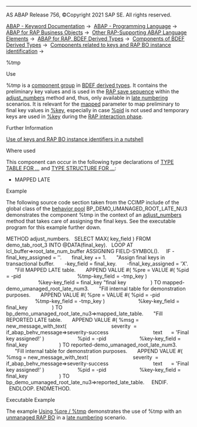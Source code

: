   

* * *

AS ABAP Release 756, ©Copyright 2021 SAP SE. All rights reserved.

[ABAP - Keyword Documentation](javascript:call_link\('abenabap.htm'\)) →  [ABAP - Programming Language](javascript:call_link\('abenabap_reference.htm'\)) →  [ABAP for RAP Business Objects](javascript:call_link\('abenabap_for_rap_bos.htm'\)) →  [Other RAP-Supporting ABAP Language Elements](javascript:call_link\('abenabap_rap_other.htm'\)) →  [ABAP for RAP, BDEF Derived Types](javascript:call_link\('abenrpm_derived_types.htm'\)) →  [Components of BDEF Derived Types](javascript:call_link\('abapderived_types_comp.htm'\)) →  [Components related to keys and RAP BO instance identification](javascript:call_link\('abapderived_types_keys_id.htm'\)) → 

%tmp

Use

%tmp is a [component group](javascript:call_link\('abencomponent_group_glosry.htm'\) "Glossary Entry") in [BDEF derived types](javascript:call_link\('abenrap_derived_type_glosry.htm'\) "Glossary Entry"). It contains the preliminary key values and is used in the [RAP save sequence](javascript:call_link\('abenrap_save_seq_glosry.htm'\) "Glossary Entry") within the [adjust\_numbers](javascript:call_link\('abensaver_adjust_numbers.htm'\)) method and, thus, only available in [late numbering](javascript:call_link\('abenbdl_late_numbering.htm'\)) scenarios. It is relevant for the [mapped](javascript:call_link\('abaptype_response_for.htm'\)) parameter to map preliminary to final key values in [%key](javascript:call_link\('abapderived_types_key.htm'\)), especially in case [%pid](javascript:call_link\('abapderived_types_pid.htm'\)) is not used and temporary keys are used in [%key](javascript:call_link\('abapderived_types_key.htm'\)) during the [RAP interaction phase](javascript:call_link\('abenrap_int_phase_glosry.htm'\) "Glossary Entry").

Further Information

[Use of keys and RAP BO instance identifiers in a nutshell](javascript:call_link\('abapderived_types_keys_identifiers.htm'\))

Where used

This component can occur in the following type declarations of [TYPE TABLE FOR ...](javascript:call_link\('abaptype_table_for.htm'\)) and [TYPE STRUCTURE FOR ...](javascript:call_link\('abaptype_structure_for.htm'\)):

-   MAPPED LATE

Example

The following source code section taken from the CCIMP include of the global class of the [behavior pool](javascript:call_link\('abenbehavior_pool_glosry.htm'\) "Glossary Entry") BP\_DEMO\_UMANAGED\_ROOT\_LATE\_NU3 demonstrates the component %tmp in the context of an [adjust\_numbers](javascript:call_link\('abensaver_adjust_numbers.htm'\)) method that takes care of assigning the final keys. See the executable program for this example further down.

METHOD adjust\_numbers.
  SELECT MAX( key\_field ) FROM demo\_tab\_root\_3 INTO @DATA(final\_key).
  LOOP AT lcl\_buffer=>root\_late\_num\_buffer ASSIGNING FIELD-SYMBOL(<fs>).
    IF <fs>-final\_key\_assigned = ''.
      final\_key += 1.
      "Assign final keys in transactional buffer.
      <fs>-key\_field = final\_key.
      <fs>-final\_key\_assigned = 'X'.
      "Fill MAPPED LATE table.
      APPEND VALUE #( %pre = VALUE #( %pid = <fs>-pid
                                      %tmp-key\_field = <fs>-tmp\_key )
                      %key-key\_field = final\_key "final key
                ) TO mapped-demo\_umanaged\_root\_late\_num3.
      "Fill internal table for demonstration purposes.
      APPEND VALUE #( %pre = VALUE #( %pid = <fs>-pid
                                      %tmp-key\_field = <fs>-tmp\_key )
                      %key-key\_field = final\_key
                ) TO bp\_demo\_umanaged\_root\_late\_nu3=>mapped\_late\_table.
      "Fill REPORTED LATE table.
      APPEND VALUE #( %msg = new\_message\_with\_text(
                              severity  = if\_abap\_behv\_message=>severity-success
                              text      = 'Final key assigned!' )
                      %pid = <fs>-pid
                      %key-key\_field = final\_key
                     ) TO reported-demo\_umanaged\_root\_late\_num3.
      "Fill internal table for demonstration purposes.
      APPEND VALUE #( %msg = new\_message\_with\_text(
                              severity  = if\_abap\_behv\_message=>severity-success
                              text      = 'Final key assigned!' )
                      %pid = <fs>-pid
                      %key-key\_field = final\_key
                     ) TO bp\_demo\_umanaged\_root\_late\_nu3=>reported\_late\_table.
    ENDIF.
  ENDLOOP.
ENDMETHOD.

Executable Example

The example [Using %pre / %tmp](javascript:call_link\('abenderived_types_tky_abexa.htm'\)) demonstrates the use of %tmp with an [unmanaged RAP BO](javascript:call_link\('abenunmanaged_rap_bo_glosry.htm'\) "Glossary Entry") in a [late numbering](javascript:call_link\('abenbdl_late_numbering.htm'\)) scenario.